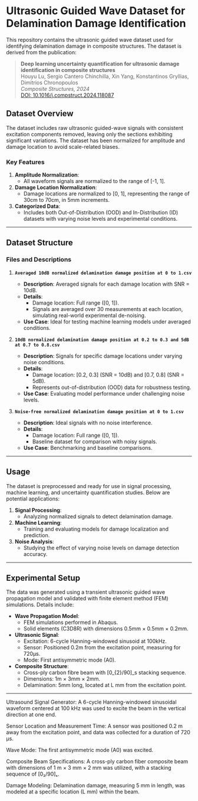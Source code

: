 # Ultrasonic Guided Wave Dataset for Delamination Damage Identification

This repository contains the ultrasonic guided wave dataset used for identifying delamination damage in composite structures. The dataset is derived from the publication:

> **Deep learning uncertainty quantification for ultrasonic damage identification in composite structures**  
> Houyu Lu, Sergio Cantero Chinchilla, Xin Yang, Konstantinos Gryllias, Dimitrios Chronopoulos  
> *Composite Structures, 2024*  
> [DOI: 10.1016/j.compstruct.2024.118087](https://doi.org/10.1016/j.compstruct.2024.118087)

## Dataset Overview

The dataset includes raw ultrasonic guided-wave signals with consistent excitation components removed, leaving only the sections exhibiting significant variations. The dataset has been normalized for amplitude and damage location to avoid scale-related biases.

### Key Features
1. **Amplitude Normalization**:
   - All waveform signals are normalized to the range of [-1, 1].
2. **Damage Location Normalization**:
   - Damage locations are normalized to [0, 1], representing the range of 30cm to 70cm, in 5mm increments.
3. **Categorized Data**:
   - Includes both Out-of-Distribution (OOD) and In-Distribution (ID) datasets with varying noise levels and experimental conditions.

---

## Dataset Structure

### Files and Descriptions

1. **`Averaged 10dB normalized delamination damage position at 0 to 1.csv`**
   - **Description**: Averaged signals for each damage location with SNR = 10dB.
   - **Details**:
     - Damage location: Full range ([0, 1]).
     - Signals are averaged over 30 measurements at each location, simulating real-world experimental de-noising.
   - **Use Case**: Ideal for testing machine learning models under averaged conditions.

2. **`10dB normalized delamination damage position at 0.2 to 0.3 and 5dB at 0.7 to 0.8.csv`**
   - **Description**: Signals for specific damage locations under varying noise conditions.
   - **Details**:
     - Damage location: [0.2, 0.3] (SNR = 10dB) and [0.7, 0.8] (SNR = 5dB).
     - Represents out-of-distribution (OOD) data for robustness testing.
   - **Use Case**: Evaluating model performance under challenging noise levels.

3. **`Noise-free normalized delamination damage position at 0 to 1.csv`**
   - **Description**: Ideal signals with no noise interference.
   - **Details**:
     - Damage location: Full range ([0, 1]).
     - Baseline dataset for comparison with noisy signals.
   - **Use Case**: Benchmarking and baseline comparisons.

---

## Usage

The dataset is preprocessed and ready for use in signal processing, machine learning, and uncertainty quantification studies. Below are potential applications:

1. **Signal Processing**:
   - Analyzing normalized signals to detect delamination damage.
2. **Machine Learning**:
   - Training and evaluating models for damage localization and prediction.
3. **Noise Analysis**:
   - Studying the effect of varying noise levels on damage detection accuracy.

---

## Experimental Setup

The data was generated using a transient ultrasonic guided wave propagation model and validated with finite element method (FEM) simulations. Details include:

- **Wave Propagation Model**:
  - FEM simulations performed in Abaqus.
  - Solid elements (C3D8R) with dimensions 0.5mm × 0.5mm × 0.2mm.
- **Ultrasonic Signal**:
  - Excitation: 6-cycle Hanning-windowed sinusoid at 100kHz.
  - Sensor: Positioned 0.2m from the excitation point, measuring for 720μs.
  - Mode: First antisymmetric mode (A0).
- **Composite Structure**:
  - Cross-ply carbon fibre beam with [0_{2}/90]_s stacking sequence.
  - Dimensions: 1m × 3mm × 2mm.
  - Delamination: 5mm long, located at L mm from the excitation point.

---



Ultrasound Signal Generator: A 6-cycle Hanning-windowed sinusoidal waveform centered at 100 kHz was used to excite the beam in the vertical direction at one end.

Sensor Location and Measurement Time: A sensor was positioned 0.2 m away from the excitation point, and data was collected for a duration of 720 μs.

Wave Mode: The first antisymmetric mode (A0) was excited.

Composite Beam Specifications: A cross-ply carbon fiber composite beam with dimensions of 1 m × 3 mm × 2 mm was utilized, with a stacking sequence of [0₂/90]ₛ.

Damage Modeling: Delamination damage, measuring 5 mm in length, was modeled at a specific location (L mm) within the beam.

